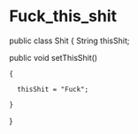 # Fuck_this_shit

public class Shit
{
  String thisShit;
  
  public void setThisShit()
  
    {

      thisShit = "Fuck";
    
    }
  }
